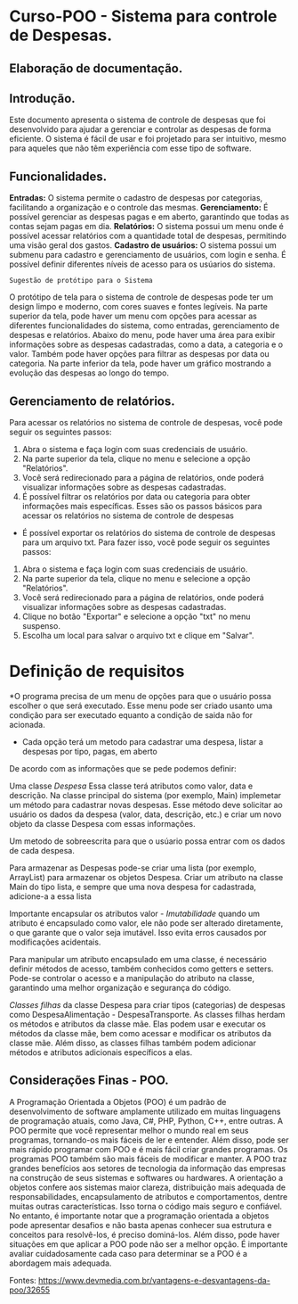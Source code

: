 # Curso-POO - Sistema para controle de Despesas.

## Elaboração de documentação.

## Introdução.
Este documento apresenta o sistema de controle de despesas que foi desenvolvido para ajudar a gerenciar e controlar as despesas de forma eficiente. O sistema é fácil de usar e foi projetado para ser intuitivo, mesmo para aqueles que não têm experiência com esse tipo de software.

## Funcionalidades.

**Entradas:** O sistema permite o cadastro de despesas por categorias, facilitando a organização e o controle das mesmas.
**Gerenciamento:** É possível gerenciar as despesas pagas e em aberto, garantindo que todas as contas sejam pagas em dia.
**Relatórios:** O sistema possui um menu onde é possível acessar relatórios com a quantidade total de despesas, permitindo
 uma visão geral dos gastos.
**Cadastro de usuários:** O sistema possui um submenu para cadastro e gerenciamento de usuários, com login e senha. É possível definir diferentes níveis de acesso para os usúarios do sistema.

`Sugestão de protótipo para o Sistema`

O protótipo de tela para o sistema de controle de despesas pode ter um design limpo e moderno, com cores suaves e fontes legíveis. Na parte superior da tela, pode haver um menu com opções para acessar as diferentes funcionalidades do sistema, como entradas, gerenciamento de despesas e relatórios. Abaixo do menu, pode haver uma área para exibir informações sobre as despesas cadastradas, como a data, a categoria e o valor. Também pode haver opções para filtrar as despesas por data ou categoria. Na parte inferior da tela, pode haver um gráfico mostrando a evolução das despesas ao longo do tempo.

## Gerenciamento de relatórios.

Para acessar os relatórios no sistema de controle de despesas, você pode seguir os seguintes passos:

1. Abra o sistema e faça login com suas credenciais de usuário.
2. Na parte superior da tela, clique no menu e selecione a opção "Relatórios".
3. Você será redirecionado para a página de relatórios, onde poderá visualizar informações sobre as despesas cadastradas.
4. É possível filtrar os relatórios por data ou categoria para obter informações mais específicas.
Esses são os passos básicos para acessar os relatórios no sistema de controle de despesas

* É possível exportar os relatórios do sistema de controle de despesas para um arquivo txt.
Para fazer isso, você pode seguir os seguintes passos:

1. Abra o sistema e faça login com suas credenciais de usuário.
2. Na parte superior da tela, clique no menu e selecione a opção "Relatórios".
3. Você será redirecionado para a página de relatórios, onde poderá visualizar informações sobre as despesas cadastradas.
4. Clique no botão "Exportar" e selecione a opção "txt" no menu suspenso.
5. Escolha um local para salvar o arquivo txt e clique em "Salvar".

# Definição de requisitos

*O programa precisa de um menu de opções para que o usuário possa escolher o que será executado.
Esse menu pode ser criado usanto uma condição para ser executado equanto a condição de saida não 
for acionada.
* Cada opção terá um metodo para cadastrar uma despesa, listar a despesas por tipo, pagas, em aberto

De acordo com as informações que se pede podemos definir:

Uma classe *Despesa*
Essa classe terá atributos como valor, data e descrição. Na classe principal do sistema (por exemplo, Main) implemetar um método para cadastrar novas despesas. Esse método deve solicitar ao usuário os dados da despesa (valor, data, descrição, etc.) e criar um novo objeto da classe Despesa com essas informações.

Um metodo de sobreescrita para que o usúario possa entrar com os dados de cada despesa.

Para armazenar as Despesas pode-se criar uma lista (por exemplo, ArrayList) para armazenar os objetos Despesa. Criar um atributo na classe Main do tipo lista, e sempre que uma nova despesa for cadastrada, adicione-a a essa lista

Importante encapsular os atributos valor - *Imutabilidade* quando um atributo é encapsulado como valor, ele não pode ser alterado diretamente, o que garante que o valor seja imutável. Isso evita erros causados por modificações acidentais.

Para manipular um atributo encapsulado em uma classe, é necessário definir métodos de acesso, também conhecidos como getters e setters. Pode-se controlar o acesso e a manipulação do atributo na classe, garantindo uma melhor organização e segurança do código.

*Classes filhas* da classe Despesa para criar tipos (categorias) de despesas como
DespesaAlimentação - DespesaTransporte. As classes filhas herdam os métodos e atributos da classe mãe. Elas podem usar e executar os métodos da classe mãe, bem como acessar e modificar os atributos da classe mãe. Além disso, as classes filhas também podem adicionar métodos e atributos adicionais específicos a elas.



## Considerações Finas - POO.

A Programação Orientada a Objetos (POO) é um padrão de desenvolvimento de software amplamente utilizado em muitas linguagens de programação atuais, como Java, C#, PHP, Python, C++, entre outras. A POO permite que você representar melhor o mundo real em seus programas, tornando-os mais fáceis de ler e entender. Além disso, pode ser mais rápido programar com POO e é mais fácil criar grandes programas. Os programas POO também são mais fáceis de modificar e manter. A POO traz grandes benefícios aos setores de tecnologia da informação das empresas na construção de seus sistemas e softwares ou hardwares. A orientação a objetos confere aos sistemas maior clareza, distribuição mais adequada de responsabilidades, encapsulamento de atributos e comportamentos, dentre muitas outras características. Isso torna o código mais seguro e confiável. No entanto, é importante notar que a programação orientada a objetos pode apresentar desafios e não basta apenas conhecer sua estrutura e conceitos para resolvê-los, é preciso dominá-los. Além disso, pode haver situações em que aplicar a POO pode não ser a melhor opção. É importante avaliar cuidadosamente cada caso para determinar se a POO é a abordagem mais adequada.

Fontes: https://www.devmedia.com.br/vantagens-e-desvantagens-da-poo/32655
